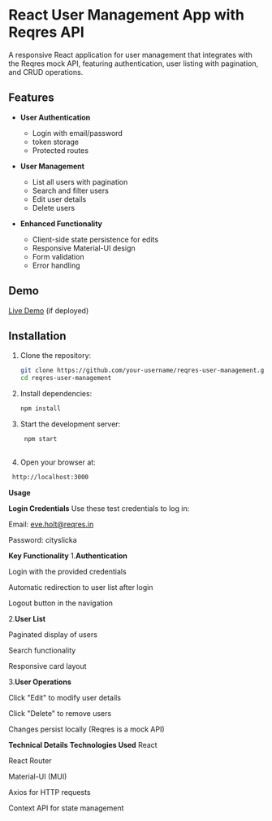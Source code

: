 # React User Management App with Reqres API

A responsive React application for user management that integrates with the Reqres mock API, featuring authentication, user listing with pagination, and CRUD operations.

## Features

- **User Authentication**
  - Login with email/password
  - token storage
  - Protected routes

- **User Management**
  - List all users with pagination
  - Search and filter users
  - Edit user details
  - Delete users

- **Enhanced Functionality**
  - Client-side state persistence for edits
  - Responsive Material-UI design
  - Form validation
  - Error handling

## Demo

[Live Demo](https://your-demo-link-here.com) (if deployed)

## Installation

1. Clone the repository:
   ```bash
   git clone https://github.com/your-username/reqres-user-management.git
   cd reqres-user-management

2. Install dependencies:
   ```bash
   npm install
   
4. Start the development server:
   ```bash
    npm start
 
6. Open your browser at:
  ```bash
   http://localhost:3000
```

<b>Usage</b>

<b>Login Credentials</b>
Use these test credentials to log in:

Email: eve.holt@reqres.in

Password: cityslicka

<b>Key Functionality</b>
1.<b>Authentication</b>

Login with the provided credentials

Automatic redirection to user list after login

Logout button in the navigation

2.<b>User List</b>

Paginated display of users

Search functionality

Responsive card layout

3.<b>User Operations</b>

Click "Edit" to modify user details

Click "Delete" to remove users

Changes persist locally (Reqres is a mock API)

<b>Technical Details</b>
<b>Technologies Used</b>
React

React Router

Material-UI (MUI)

Axios for HTTP requests

Context API for state management
